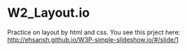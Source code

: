 # W2_Layout.io
Practice on layout by html and css. You see this prject here: http://ehsansh.github.io/W3P-simple-slideshow.io/#/slide/1
